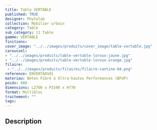 ```yaml
---
title: Table VERTABLE 
published: TRUE
designer: Phytolab
collection: Mobilier urbain
category: Table
sub_category: 11 Table
gamme: VERTABLE
finitions: 
cover_image: "../../images/produits/cover_image/table-vertable.jpg"
caroussel: 
- "../../images/produits/table-vertable-loroux-jaune.jpg"
- "../../images/produits/table-vertable-loroux-orange.jpg"
filaire: 
 - "../../images/produits/filaires/filaire-cantine-04.png"
reference: ENVERTA0101
materiau: Béton Fibré à Ultra-hautes Performances (BFUP)
poids: 688
dimensions: L2700 x P1500 x H770 
format: Multibloc
traitement: ""
tags: 
---
```


## Description
